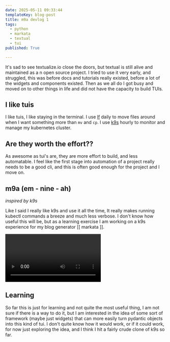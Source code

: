 ```yaml
---
date: 2025-05-11 09:33:44
templateKey: blog-post
title: m9a devlog 1
tags:
  - python
  - markata
  - textual
  - tui
published: True

---
```


It's sad to see textualize.io close the doors, but textual is still alive and
maintained as a n open source project.  I tried to use it very early, and
struggled, this was before docs and tutorials really existed, before a lot of
the widgets and components existed.  Then as we all do I got busy and moved on
to other things in life and did not have the capacity to build TUIs.

## I like tuis

I like tuis, I like staying in the terminal.  I use
[lf](https://github.com/gokcehan/lf) daily to move files around when I
want something more than `mv` and `cp`.  I use
[k9s](https://github.com/derailed/k9s) hourly to monitor and manage my
kubernetes cluster.

## Are they worth the effort??

As awesome as tui's are, they are more effort to build, and less automatable.
I feel like the first stage into automation of a project really needs to be a
good cli, and this is often good enough for the project and I move on.

## m9a (em - nine - ah)

_inspired by k9s_

Like I said I really like k9s and use it all the time, It really makes running
kubectl commands a breeze and much less verbose.  I don't know how useful this
will be, but as a learning exercise I am working on a k9s experience for my
blog generator [[ markata ]].

![m9a-1-trimmed.webm](https://dropper.wayl.one/api/file/53671f5a-acc5-4d17-aa2d-2e9ac6db5674.webm)

## Learning

So far this is just for learning and not quite the most useful thing, I am not
sure if there is a way to do it, but I am interested in the idea of some sort
of framework (maybe just widgets) that can more easily turn pydantic objects
into this kind of tui.  I don't quite know how it would work, or if it could
work, for now just exploring the idea, and I think I hit a fairly crude clone
of k9s so far.
